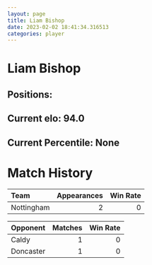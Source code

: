 ```yaml
---  
layout: page  
title: Liam Bishop  
date: 2023-02-02 18:41:34.316513  
categories: player  
---
```

# Liam Bishop

## Positions: 

## Current elo: 94.0

## Current Percentile: None

# Match History


| Team       |   Appearances |   Win Rate |
|:-----------|--------------:|-----------:|
| Nottingham |             2 |          0 |

| Opponent   |   Matches |   Win Rate |
|:-----------|----------:|-----------:|
| Caldy      |         1 |          0 |
| Doncaster  |         1 |          0 |